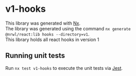 # v1-hooks

This library was generated with [Nx](https://nx.dev). <br>
The library was generated using the command `nx generate @nrwl/react:lib hooks --directory=v1`. <br>
This library holds all react hooks in version 1

## Running unit tests

Run `nx test v1-hooks` to execute the unit tests via [Jest](https://jestjs.io).
